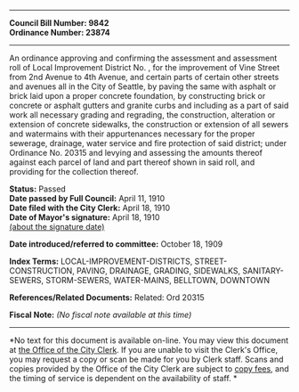 * * * * *  
  
**Council Bill Number: [](#h0)[](#h2)9842**   
**Ordinance Number: 23874**  
  
* * * * *  
  
An ordinance approving and confirming the assessment and assessment roll of Local Improvement District No. , for the improvement of Vine Street from 2nd Avenue to 4th Avenue, and certain parts of certain other streets and avenues all in the City of Seattle, by paving the same with asphalt or brick laid upon a proper concrete foundation, by constructing brick or concrete or asphalt gutters and granite curbs and including as a part of said work all necessary grading and regrading, the construction, alteration or extension of concrete sidewalks, the construction or extension of all sewers and watermains with their appurtenances necessary for the proper sewerage, drainage, water service and fire protection of said district; under Ordinance No. 20315 and levying and assessing the amounts thereof against each parcel of land and part thereof shown in said roll, and providing for the collection thereof.  
  
**Status:** Passed   
**Date passed by Full Council:** April 11, 1910   
**Date filed with the City Clerk:** April 18, 1910   
**Date of Mayor's signature:** April 18, 1910   
[(about the signature date)](/~public/approvaldate.htm)   
  
  
**Date introduced/referred to committee:** October 18, 1909   
  
**Index Terms:** LOCAL-IMPROVEMENT-DISTRICTS, STREET-CONSTRUCTION, PAVING, DRAINAGE, GRADING, SIDEWALKS, SANITARY-SEWERS, STORM-SEWERS, WATER-MAINS, BELLTOWN, DOWNTOWN  
  
**References/Related Documents:** Related: Ord 20315  
  
**Fiscal Note:** *(No fiscal note available at this time)*  
  
* * * * *  
  
*No text for this document is available on-line. You may view this document at [the Office of the City Clerk](http://www.seattle.gov/leg/clerk/contactUs.htm). If you are unable to visit the Clerk's Office, you may request a copy or scan be made for you by Clerk staff. Scans and copies provided by the Office of the City Clerk are subject to [copy fees](http://clerk.seattle.gov/~public/clerkfees.htm), and the timing of service is dependent on the availability of staff. *  
  
  
